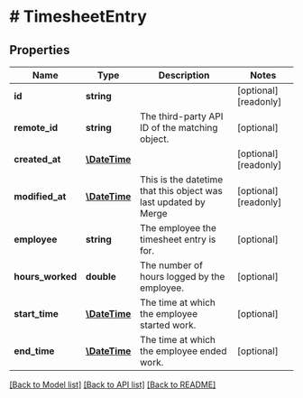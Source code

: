# # TimesheetEntry

## Properties

Name | Type | Description | Notes
------------ | ------------- | ------------- | -------------
**id** | **string** |  | [optional] [readonly]
**remote_id** | **string** | The third-party API ID of the matching object. | [optional]
**created_at** | [**\DateTime**](\DateTime.md) |  | [optional] [readonly]
**modified_at** | [**\DateTime**](\DateTime.md) | This is the datetime that this object was last updated by Merge | [optional] [readonly]
**employee** | **string** | The employee the timesheet entry is for. | [optional]
**hours_worked** | **double** | The number of hours logged by the employee. | [optional]
**start_time** | [**\DateTime**](\DateTime.md) | The time at which the employee started work. | [optional]
**end_time** | [**\DateTime**](\DateTime.md) | The time at which the employee ended work. | [optional]

[[Back to Model list]](../../README.md#models) [[Back to API list]](../../README.md#endpoints) [[Back to README]](../../README.md)
